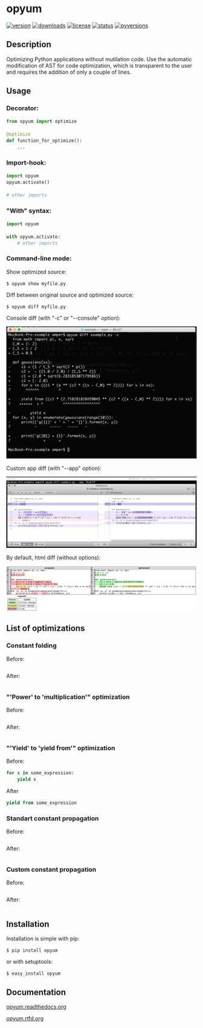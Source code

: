# opyum

[![version](https://img.shields.io/pypi/v/opyum.svg)](http://pypi.python.org/pypi/opyum)
[![downloads](https://img.shields.io/pypi/dw/opyum.svg)](http://pypi.python.org/pypi/opyum)
[![license](https://img.shields.io/pypi/l/opyum.svg)](http://pypi.python.org/pypi/opyum)
[![status](https://img.shields.io/pypi/status/opyum.svg)](http://pypi.python.org/pypi/opyum)
[![pyversions](https://img.shields.io/pypi/pyversions/opyum.svg)](http://pypi.python.org/pypi/opyum)


## Description

Optimizing Python applications without mutilation code.
Use the automatic modification of AST for code optimization, which is transparent to the user and requires the addition of only a couple of lines.


## Usage

### Decorator:

```python
from opyum import optimize

@optimize
def function_for_optimize():
	...
```

### Import-hook:

```python
import opyum
opyum.activate()

# other imports
```

### "With" syntax:

```python
import opyum

with opyum.activate:
	# other imports
```

### Command-line mode:

Show optimized source:

    $ opyum show myfile.py

Diff between original source and optimized source:

    $ opyum diff myfile.py

Console diff (with "-c" or "--console" option):

![console diff example](https://raw.githubusercontent.com/Amper/opyum/master/example/screen1.png)

Custom app diff (with "--app" option):

![app diff example](https://raw.githubusercontent.com/Amper/opyum/master/example/screen2.png)

By default, html diff (without options):

![app diff example](https://raw.githubusercontent.com/Amper/opyum/master/example/screen3.png)


## List of optimizations

### Constant folding

Before:

```python

```

After:

```python

```

### "'Power' to 'multiplication'" optimization

Before:

```python

```

After:

```python

```

### "'Yield' to 'yield from'" optimization

Before:

```python
for x in some_expression:
	yield x
```

After

```python
yield from some_expression
```

### Standart constant propagation

Before:

```python

```

After:

```python

```

### Custom constant propagation

Before:

```python

```

After:

```python

```


## Installation

Installation is simple with pip:

    $ pip install opyum

or with setuptools:

    $ easy_install opyum


## Documentation

 [opyum.readthedocs.org](http://opyum.readthedocs.org/)

 [opyum.rtfd.org](http://opyum.rtfd.org/)

